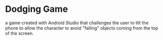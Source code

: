 # Dodging Game
a game created with Android Studio that challenges the user to tilt the phone to allow the character to avoid "falling" objects coming from the top of the screen.
